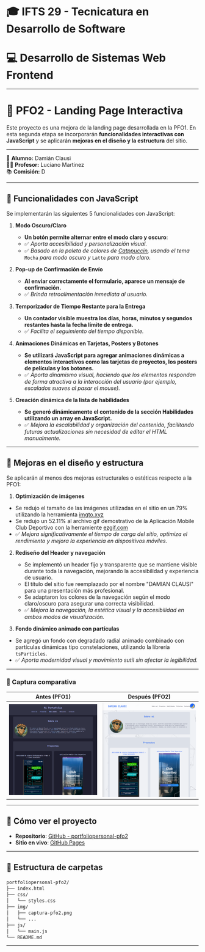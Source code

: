 # 🎓 IFTS 29 - Tecnicatura en Desarrollo de Software  

# 💻 Desarrollo de Sistemas Web Frontend

---

# 📄 PFO2 - Landing Page Interactiva

Este proyecto es una mejora de la landing page desarrollada en la PFO1. En esta segunda etapa se incorporarán **funcionalidades interactivas con JavaScript** y se aplicarán **mejoras en el diseño y la estructura** del sitio.

---

👤 **Alumno:** Damián Clausi  
🧑‍🏫 **Profesor:** Luciano Martinez  
📚 **Comisión:** D  

---

## 🧠 Funcionalidades con JavaScript

Se implementarán las siguientes 5 funcionalidades con JavaScript:

1. **Modo Oscuro/Claro**
   - **Un botón permite alternar entre el modo claro y oscuro**:  
   - ✅ *Aporta accesibilidad y personalización visual.*
   - ✅ *Basado en la paleta de colores de [Catppuccin](https://catppuccin.com/), usando el tema* `Mocha` *para modo oscuro y* `Latte` *para modo claro.*


2. **Pop-up de Confirmación de Envío**
   - **Al enviar correctamente el formulario, aparece un mensaje de confirmación.**  
   - ✅ *Brinda retroalimentación inmediata al usuario.*

3. **Temporizador de Tiempo Restante para la Entrega**
    - **Un contador visible muestra los días, horas, minutos y segundos restantes hasta la fecha límite de entrega.**  
    - ✅ *Facilita el seguimiento del tiempo disponible.*


4. **Animaciones Dinámicas en Tarjetas, Posters y Botones**
    - **Se utilizará JavaScript para agregar animaciones dinámicas a elementos interactivos como las tarjetas de proyectos, los posters de películas y los botones.**  
    - ✅ *Aporta dinamismo visual, haciendo que los elementos respondan de forma atractiva a la interacción del usuario (por ejemplo, escalados suaves al pasar el mouse).*


5. **Creación dinámica de la lista de habilidades**
    - **Se generó dinámicamente el contenido de la sección Habilidades utilizando un array en JavaScript.**  
    - ✅ *Mejora la escalabilidad y organización del contenido, facilitando futuras actualizaciones sin necesidad de editar el HTML manualmente.*

---

## 🎨 Mejoras en el diseño y estructura

Se aplicarán al menos dos mejoras estructurales o estéticas respecto a la PFO1:

1. **Optimización de imágenes**
  - Se redujo el tamaño de las imágenes utilizadas en el sitio en un 79% utilizando la herramienta [imgto.xyz](https://imgto.xyz/)
  - Se redujo un 52.11% al archivo gif demostrativo de la  Aplicación Mobile Club Deportivo con la herramiente [ezgif.com](https://ezgif.com/)
  - ✅ *Mejora significativamente el tiempo de carga del sitio, optimiza el rendimiento y mejora la experiencia en dispositivos móviles.*


2. **Rediseño del Header y navegación**
   - Se implementó un header fijo y transparente que se mantiene visible durante toda la navegación, mejorando la accesibilidad y experiencia de usuario.
   - El título del sitio fue reemplazado por el nombre "DAMIAN CLAUSI" para una presentación más profesional.
   - Se adaptaron los colores de la navegación según el modo claro/oscuro para asegurar una correcta visibilidad.
   - ✅ *Mejora la navegación, la estética visual y la accesibilidad en ambos modos de visualización.*

3. **Fondo dinámico animado con partículas**
  - Se agregó un fondo con degradado radial animado combinado con partículas dinámicas tipo constelaciones, utilizando la librería `tsParticles`.
  - ✅ *Aporta modernidad visual y movimiento sutil sin afectar la legibilidad.*
---

### 📸 Captura comparativa

| Antes (PFO1) | Después (PFO2) |
|--------------|----------------|
| ![Antes](img/captura-pfo1.png) | ![Después](img/captura-pfo2.png) |


---

## 🚀 Cómo ver el proyecto

- **Repositorio**: [GitHub - portfoliopersonal-pfo2](https://github.com/damianclausi/portfoliopersonal-pfo2)
- **Sitio en vivo**: [GitHub Pages](https://damianclausi.github.io/portfoliopersonal-pfo2/)

---

## 📁 Estructura de carpetas

```
portfoliopersonal-pfo2/
├── index.html
├── css/
│   └── styles.css
├── img/
│   ├── captura-pfo2.png
│   └── ...
├── js/
│   └── main.js
└── README.md
```

---

